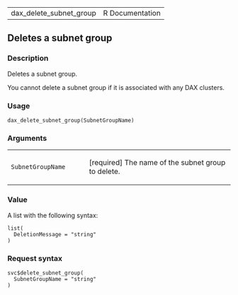<table style="width: 100%;">
<tbody>
<tr class="odd">
<td>dax_delete_subnet_group</td>
<td style="text-align: right;">R Documentation</td>
</tr>
</tbody>
</table>

## Deletes a subnet group

### Description

Deletes a subnet group.

You cannot delete a subnet group if it is associated with any DAX
clusters.

### Usage

    dax_delete_subnet_group(SubnetGroupName)

### Arguments

<table>
<colgroup>
<col style="width: 35%" />
<col style="width: 65%" />
</colgroup>
<tbody>
<tr class="odd">
<td><code
id="dax_delete_subnet_group_:_SubnetGroupName">SubnetGroupName</code></td>
<td><p>[required] The name of the subnet group to delete.</p></td>
</tr>
</tbody>
</table>

### Value

A list with the following syntax:

    list(
      DeletionMessage = "string"
    )

### Request syntax

    svc$delete_subnet_group(
      SubnetGroupName = "string"
    )
